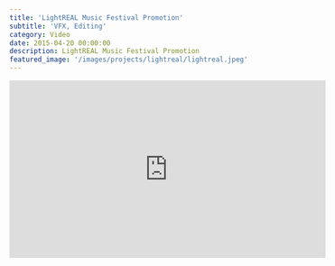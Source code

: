 ```yaml
---
title: 'LightREAL Music Festival Promotion'
subtitle: 'VFX, Editing'
category: Video
date: 2015-04-20 00:00:00
description: LightREAL Music Festival Promotion
featured_image: '/images/projects/lightreal/lightreal.jpeg'
---
```


<iframe width="560" height="315" src="https://www.youtube.com/embed/7Z1YUhQNt94" frameborder="0" allow="accelerometer; autoplay; encrypted-media; gyroscope; picture-in-picture" allowfullscreen></iframe>